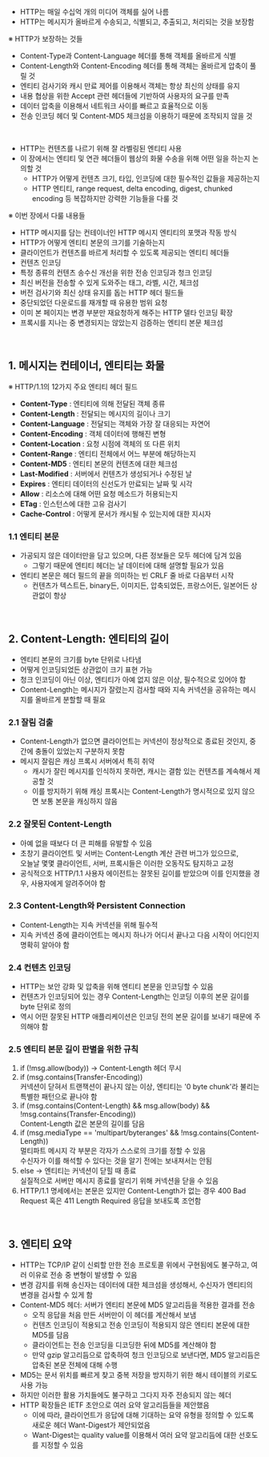 - HTTP는 매일 수십억 개의 미디어 객체를 실어 나름
- HTTP는 메시지가 올바르게 수송되고, 식별되고, 추출되고, 처리되는 것을 보장함

※ HTTP가 보장하는 것들

- Content-Type과 Content-Language 헤더를 통해 객체를 올바르게 식별
- Content-Length와 Content-Encoding 헤더를 통해 객체는 올바르게 압축이 풀릴 것
- 엔티티 검사기와 캐시 만료 제어를 이용해서 객체는 항상 최신의 상태를 유지
- 내용 협상을 위한 Accept 관련 헤더들에 기반하여 사용자의 요구를 만족
- 데이터 압축을 이용해서 네트워크 사이를 빠르고 효율적으로 이동
- 전송 인코딩 헤더 및 Content-MD5 체크섬을 이용하기 때문에 조작되지 않을 것

<br>

- HTTP는 컨텐츠를 나르기 위해 잘 라벨링된 엔티티 사용
- 이 장에서는 엔티티 및 연관 헤더들이 웹상의 화물 수송을 위해 어떤 일을 하는지 논의할 것
  - HTTP가 어떻게 컨텐츠 크기, 타입, 인코딩에 대한 필수적인 값들을 제공하는지
  - HTTP 엔티티, range request, delta encoding, digest, chunked encoding 등 복잡하지만 강력한 기능들을 다룰 것

※ 이번 장에서 다룰 내용들

- HTTP 메시지를 담는 컨테이너인 HTTP 메시지 엔티티의 포맷과 작동 방식
- HTTP가 어떻게 엔티티 본문의 크기를 기술하는지
- 클라이언트가 컨텐츠를 바르게 처리할 수 있도록 제공되는 엔티티 헤더들
- 컨텐츠 인코딩
- 특정 종류의 컨텐츠 송수신 개선을 위한 전송 인코딩과 청크 인코딩
- 최신 버전을 전송할 수 있게 도와주는 태그, 라벨, 시간, 체크섬
- 버전 검사기와 최신 상태 유지를 돕는 HTTP 헤더 필드들
- 중단되었던 다운로드를 재개할 때 유용한 범위 요청
- 이미 본 페이지는 변경 부분만 재요청하게 해주는 HTTP 델타 인코딩 확장
- 프록시를 지나는 중 변경되지는 않았는지 검증하는 엔티티 본문 체크섬

<br>

## 1. 메시지는 컨테이너, 엔티티는 화물

※ HTTP/1.1의 12가지 주요 엔티티 헤더 필드

- **Content-Type** : 엔티티에 의해 전달된 객체 종류
- **Content-Length** : 전달되는 메시지의 길이나 크기
- **Content-Language** : 전달되는 객체와 가장 잘 대응되는 자연어
- **Content-Encoding** : 객체 데이터에 행해진 변형
- **Content-Location** : 요청 시점에 객체의 또 다른 위치
- **Content-Range** : 엔티티 전체에서 어느 부분에 해당하는지
- **Content-MD5** : 엔티티 본문의 컨텐츠에 대한 체크섬
- **Last-Modified** : 서버에서 컨텐츠가 생성되거나 수정된 날
- **Expires** : 엔티티 데이터의 신선도가 만료되는 날짜 및 시각
- **Allow** : 리소스에 대해 어떤 요청 메소드가 허용되는지
- **ETag** : 인스턴스에 대한 고유 검사기
- **Cache-Control** : 어떻게 문서가 캐시될 수 있는지에 대한 지시자

### 1.1 엔티티 본문

- 가공되지 않은 데이터만을 담고 있으며, 다른 정보들은 모두 헤더에 담겨 있음
  - 그렇기 때문에 엔티티 헤더는 날 데이터에 대해 설명할 필요가 있음
- 엔티티 본문은 헤더 필드의 끝을 의미하는 빈 CRLF 줄 바로 다음부터 시작
  - 컨텐츠가 텍스트든, binary든, 이미지든, 압축되었든, 프랑스어든, 일본어든 상관없이 항상

<br>

## 2. Content-Length: 엔티티의 길이

- 엔티티 본문의 크기를 byte 단위로 나타냄
- 어떻게 인코딩되었든 상관없이 크기 표현 가능
- 청크 인코딩이 아닌 이상, 엔티티가 아예 없지 않은 이상, 필수적으로 있어야 함
- Content-Length는 메시지가 잘렸는지 검사할 때와 지속 커넥션을 공유하는 메시지를 올바르게 분할할 때 필요

### 2.1 잘림 검출

- Content-Length가 없으면 클라이언트는 커넥션이 정상적으로 종료된 것인지, 중간에 충돌이 있었는지 구분하지 못함
- 메시지 잘림은 캐싱 프록시 서버에서 특히 취약
  - 캐시가 잘린 메시지를 인식하지 못하면, 캐시는 결함 있는 컨텐츠를 계속해서 제공할 것
  - 이를 방지하기 위해 캐싱 프록시는 Content-Length가 명시적으로 있지 않으면 보통 본문을 캐싱하지 않음

### 2.2 잘못된 Content-Length

- 아예 없을 때보다 더 큰 피해를 유발할 수 있음
- 초창기 클라이언트 및 서버는 Content-Length 계산 관련 버그가 있으므로,<br>오늘날 몇몇 클라이언트, 서버, 프록시들은 이러한 오동작도 탐지하고 교정
- 공식적으호 HTTP/1.1 사용자 에이전트는 잘못된 길이를 받았으며 이를 인지했을 경우, 사용자에게 알려주어야 함

### 2.3 Content-Length와 Persistent Connection

- Content-Length는 지속 커넥션을 위해 필수적
- 지속 커넥션 중에 클라이언트는 메시지 하나가 어디서 끝나고 다음 시작이 어디인지 명확히 알아야 함

### 2.4 컨텐츠 인코딩

- HTTP는 보안 강화 및 압축을 위해 엔티티 본문을 인코딩할 수 있음
- 컨텐츠가 인코딩되어 있는 경우 Content-Length는 인코딩 이후의 본문 길이를 byte 단위로 정의
- 역시 어떤 잘못된 HTTP 애플리케이션은 인코딩 전의 본문 길이를 보내기 때문에 주의해야 함

### 2.5 엔티티 본문 길이 판별을 위한 규칙

1. if (!msg.allow(body)) → Content-Length 헤더 무시
2. if (msg.contains(Transfer-Encoding))<br>커넥션이 닫혀서 트랜잭션이 끝나지 않는 이상, 엔티티는 '0 byte chunk'라 불리는 특별한 패턴으로 끝나야 함
3. if (msg.contains(Content-Length) && msg.allow(body) && !msg.contains(Transfer-Encoding))<br>Content-Length 값은 본문의 길이를 담음
4. if (msg.mediaType == 'multipart/byteranges' && !msg.contains(Content-Length))<br>멀티파트 메시지 각 부분은 각자가 스스로의 크기를 정할 수 있음<br>수신자가 이를 해석할 수 있다는 것을 알기 전에는 보내져서는 안됨
5. else → 엔티티는 커넥션이 닫힐 때 종료<br>실질적으로 서버만 메시지 종료를 알리기 위해 커넥션을 닫을 수 있음
6. HTTP/1.1 명세에서는 본문은 있지만 Content-Length가 없는 경우 400 Bad Request 혹은 411 Length Required 응답을 보내도록 조언함

<br>

## 3. 엔티티 요약

- HTTP는 TCP/IP 같이 신뢰할 만한 전송 프로토콜 위에서 구현됨에도 불구하고, 여러 이유로 전송 중 변형이 발생할 수 있음
- 변경 감지를 위해 송신자는 데이터에 대한 체크섬을 생성해서, 수신자가 엔티티의 변경을 검사할 수 있게 함
- Content-MD5 헤더: 서버가 엔티티 본문에 MD5 알고리듬을 적용한 결과를 전송
  - 오직 응답을 처음 만든 서버만이 이 헤더를 계산해서 보냄
  - 컨텐츠 인코딩이 적용되고 전송 인코딩이 적용되지 않은 엔티티 본문에 대한 MD5를 담음
  - 클라이언트는 전송 인코딩을 디코딩한 뒤에 MD5를 계산해야 함
  - 만약 gzip 알고리듬으로 압축하여 청크 인코딩으로 보낸다면, MD5 알고리듬은 압축된 본문 전체에 대해 수행
- MD5는 문서 위치를 빠르게 찾고 중복 저장을 방지하기 위한 해시 테이블의 키로도 사용 가능
- 하지만 이러한 활용 가치들에도 불구하고 그다지 자주 전송되지 않는 헤더
- HTTP 확장들은 IETF 초안으로 여러 요약 알고리듬들을 제안했음
  - 이에 따라, 클라이언트가 응답에 대해 기대하는 요약 유형을 정의할 수 있도록 새로운 헤더 Want-Digest가 제안되었음
  - Want-Digest는 quality value를 이용해서 여러 요약 알고리듬에 대한 선호도를 지정할 수 있음
